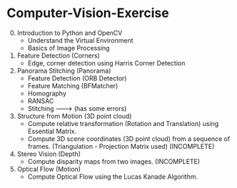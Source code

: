 # Computer-Vision-Exercise

0. Introduction to Python and OpenCV
   - Understand the Virtual Environment
   - Basics of Image Processing
1. Feature Detection (Corners)
   - Edge, corner detection using Harris Corner Detection
2. Panorama Stitching (Panorama)
   - Feature Detection (ORB Detector)
   - Feature Matching (BFMatcher)
   - Homography
   - RANSAC
   - Stitching ---> (has some errors)
3. Structure from Motion (3D point cloud)
   - Compute relative transformation (Rotation and Translation) using Essential Matrix.
   - Compute 3D scene coordinates (3D point cloud) from a sequence of frames. (Triangulation - Projection Matrix used)
     (INCOMPLETE)
4. Stereo Vision (Depth)
   - Compute disparity maps from two images.
     (INCOMPLETE)
5. Optical Flow  (Motion)
   - Compute Optical Flow using the Lucas Kanade Algorithm.

